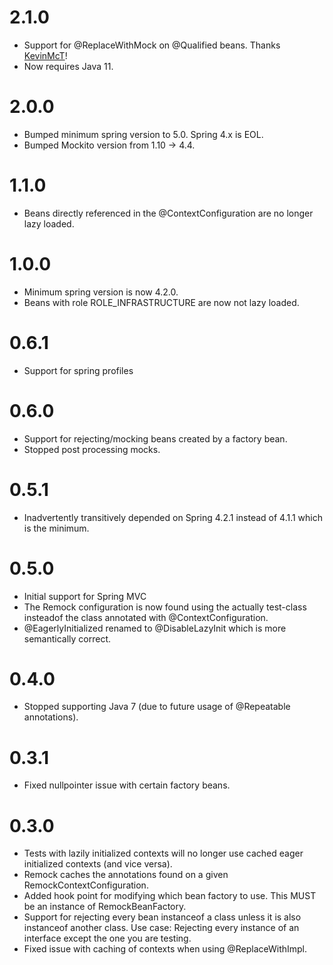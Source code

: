 # 2.1.0
* Support for @ReplaceWithMock on @Qualified beans. Thanks [KevinMcT](https://github.com/KevinMcT)!
* Now requires Java 11.

# 2.0.0
* Bumped minimum spring version to 5.0. Spring 4.x is EOL.
* Bumped Mockito version from 1.10 -> 4.4.

# 1.1.0
* Beans directly referenced in the @ContextConfiguration are no longer lazy loaded. 

# 1.0.0
* Minimum spring version is now 4.2.0.
* Beans with role ROLE_INFRASTRUCTURE are now not lazy loaded.

# 0.6.1
* Support for spring profiles

# 0.6.0
* Support for rejecting/mocking beans created by a factory bean.
* Stopped post processing mocks.

# 0.5.1
* Inadvertently transitively depended on Spring 4.2.1 instead of 4.1.1 which is the minimum.

# 0.5.0
* Initial support for Spring MVC
* The Remock configuration is now found using the actually test-class insteadof the class annotated with
  @ContextConfiguration.
* @EagerlyInitialized renamed to @DisableLazyInit which is more semantically correct.

# 0.4.0
* Stopped supporting Java 7 (due to future usage of @Repeatable annotations).

# 0.3.1
* Fixed nullpointer issue with certain factory beans.

# 0.3.0
* Tests with lazily initialized contexts will no longer use cached eager initialized contexts (and vice versa).
* Remock caches the annotations found on a given RemockContextConfiguration.
* Added hook point for modifying which bean factory to use. This MUST be an instance of RemockBeanFactory.
* Support for rejecting every bean instanceof a class unless it is also instanceof another class. Use case: Rejecting
  every instance of an interface except the one you are testing.
* Fixed issue with caching of contexts when using @ReplaceWithImpl.
